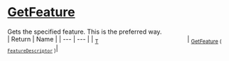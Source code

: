 # [GetFeature](./Signature-100663440.md)

Gets the specified feature. This is the preferred way.
<br>
| Return | Name | 
| --- | --- | 
| <sub>[T](./Signature-100663440.md)</sub><img width=200/>| <sub>[GetFeature](./Signature-100663440.md) ( [`FeatureDescriptor`](./../FeatureDescriptor.md) )</sub>| <br>



